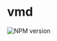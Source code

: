 # vmd
![NPM version][npm-image]


[npm-image]: https://img.shields.io/npm/v/vmd.svg?style=flat-square
